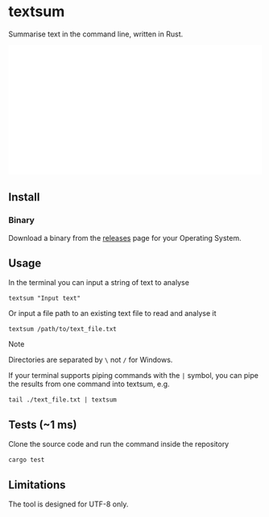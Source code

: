 # textsum

Summarise text in the command line, written in Rust.

![](./example.svg)

## Install

### Binary

Download a binary from the [releases](https://github.com/paulshuker/textsum/releases)
page for your Operating System.

## Usage

In the terminal you can input a string of text to analyse

```terminal
textsum "Input text"
```

Or input a file path to an existing text file to read and analyse it

```terminal
textsum /path/to/text_file.txt
```

> [!NOTE]
> Directories are separated by `\` not `/` for Windows.

If your terminal supports piping commands with the `|` symbol, you can pipe the results
from one command into textsum, e.g.

```terminal
tail ./text_file.txt | textsum
```

## Tests (~1 ms)

Clone the source code and run the command inside the repository

```terminal
cargo test
```

## Limitations

The tool is designed for UTF-8 only.
